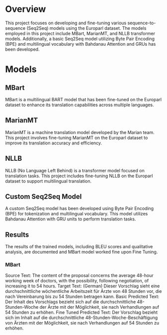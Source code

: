 # Overview
This project focuses on developing and fine-tuning various sequence-to-sequence (Seq2Seq) models using the Europarl dataset. The models employed in this project include MBart, MarianMT, and NLLB transformer models. Additionally, a basic Seq2Seq model utilizing Byte Pair Encoding (BPE) and multilingual vocabulary with Bahdanau Attention and GRUs has been developed.

# Models
## MBart
MBart is a multilingual BART model that has been fine-tuned on the Europarl dataset to enhance its translation capabilities across multiple languages.

## MarianMT
MarianMT is a machine translation model developed by the Marian team. This project involves fine-tuning MarianMT on the Europarl dataset to improve its translation accuracy and efficiency.

## NLLB
NLLB (No Language Left Behind) is a transformer model focused on translation tasks. This project includes fine-tuning NLLB on the Europarl dataset to support multilingual translation.

## Custom Seq2Seq Model
A custom Seq2Seq model has been developed using Byte Pair Encoding (BPE) for tokenization and multilingual vocabulary. This model utilizes Bahdanau Attention with GRU units to perform translation tasks.

## Results
The results of the trained models, including BLEU scores and qualitative analysis, are documented and MBart model worked fine upon Fine Tuning.

### MBart 

Source Text: The content of the proposal concerns the average 48-hour working week of
doctors, with the possibility, following negotiation, of increasing it to 54 hours.
Target Text: (German) Dieser Vorschlag sieht eine durchschnittliche wöchentliche Arbeitszeit für Ärzte von 48 Stunden vor, die nach Vereinbarung bis zu 54 Stunden betragen kann.
Basic Predicted Text: Der Inhalt des Vorschlags bezieht sich auf die durchschnittliche 48-Stunden-Woche der Ärzte mit der Möglichkeit, sie nach Verhandlungen auf 54 Stunden zu erhöhen.
Fine Tuned Predicted Text: Der Vorschlag bezieht sich im Inhalt auf die durchschnittliche 48-Stunden-Woche-Beschäftigung von Ärzten mit der Möglichkeit, sie nach Verhandlungen auf 54 Stunden zu erhöhen.




